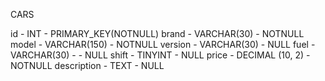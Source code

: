 CARS

id - INT - PRIMARY_KEY(NOTNULL)
brand - VARCHAR(30) - NOTNULL 
model - VARCHAR(150) - NOTNULL 
version - VARCHAR(30) - NULL
fuel - VARCHAR(30) -  - NULL
shift - TINYINT - NULL
price - DECIMAL (10, 2) - NOTNULL
description - TEXT - NULL